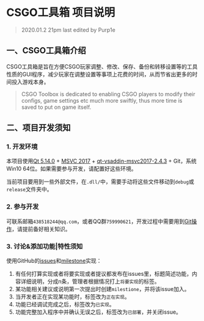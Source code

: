 # CSGO工具箱 项目说明
> 2020.01.2 21pm last edited by Purp1e

## 一、CSGO工具箱介绍

CSGO工具箱是旨在方便CSGO玩家调整、修改、保存、备份和转移设置等的工具性质的GUI程序，减少玩家在调整设置等事项上花费的时间，从而节省出更多的时间投入游戏本身。

> CSGO Toolbox is dedicated to enabling CSGO players to modify their configs, game settings etc much more swiftly, thus more time is saved to put on game itself.

## 二、项目开发须知

### 1. 开发环境

本项目使用[Qt 5.14.0](http://download.qt.io/archive/qt/5.14/5.14.0/) + [MSVC 2017](ed2k://|file|en_visual_studio_community_2015_x86_dvd_6847364.iso|3965825024|6A7D8489BB2877E6BB8ACB2DD187B637|/) + [qt-vsaddin-msvc2017-2.4.3](http://download.qt.io/archive/vsaddin/2.4.3/) + Git，系统Win10 64位。如果需要参与开发，请配置好这些环境。

当前项目要用到一些外部文件，在`.dll/`中，需要手动将这些文件移动到`debug`或`release`文件夹中。

### 2. 参与开发

可联系邮箱`438518244@qq.com`，或者QQ群`759990621`，开发过程中需要用到[Git操作](https://www.jianshu.com/p/02cf41f38b6a)，请提前备好相关知识。

### 3. 讨论&添加功能|特性须知

使用GitHub的[issues](https://github.com/Purple-CSGO/CSGO-Toolbox/issues)和[milestone](https://github.com/Purple-CSGO/CSGO-Toolbox/milestones)实现：

1. 有任何打算实现或者将要实现或者提议都发布在issues里，标题简述功能，内容详细说明，分成n条，管理者根据情况打上`将要实现`的标签。
2. 某功能相关建议或说明第一次提出时创建`milestione`，并将该issue加入。
3. 当开发者正在实现某功能时，标签改为`正在实现`。
4. 功能已经调试完成之后，标签改为`已实现`。
5. 功能完整加入程序中并确认无误之后，标签改为`已部署`，并关闭issue。
